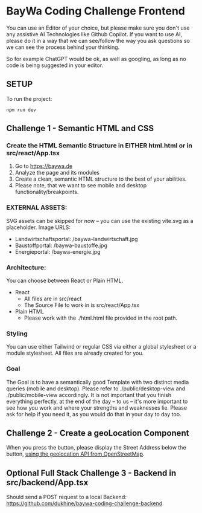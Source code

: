 # BayWa Coding Challenge Frontend

You can use an Editor of your choice, but please make sure you don't use any assistive AI Technologies like Github Copilot.
If you want to use AI, please do it in a way that we can see/follow the way you ask questions so we can see the process behind your thinking.

So for example ChatGPT would be ok, as well as googling, as long as no code is being suggested in your editor.

## SETUP

To run the project:

```
npm run dev
```

## Challenge 1 - Semantic HTML and CSS

### Create the HTML Semantic Structure in EITHER html.html or in src/react/App.tsx

1.  Go to https://baywa.de
2.  Analyze the page and its modules
3.  Create a clean, semantic HTML structure to the best of your abilities.
4.  Please note, that we want to see mobile and desktop functionality/breakpoints.

### EXTERNAL ASSETS:

SVG assets can be skipped for now – you can use the existing vite.svg as a placeholder.
Image URLS:

- Landwirtschaftsportal: /baywa-landwirtschaft.jpg
- Baustoffportal: /baywa-baustoffe.jpg
- Energieportal: /baywa-energie.jpg

### Architecture:

You can choose between React or Plain HTML.

- React
  - All files are in src/react
  - The Source File to work in is src/react/App.tsx
- Plain HTML
  - Please work with the ./html.html file provided in the root path.

### Styling

You can use either Tailwind or regular CSS via either a global stylesheet or a module stylesheet. All files are already created for you.

### Goal

The Goal is to have a semantically good Template with two distinct media queries (mobile and desktop). Please refer to ./public/desktop-view and ./public/mobile-view accordingly.
It is not important that you finish everything perfectly, at the end of the day – to us – it's more important to see how you work and where your strengths and weaknesses lie. Please ask for help if you need it, as you would do that in your day to day too.

## Challenge 2 - Create a geoLocation Component

When you press the button, please display the Street Address below the button, [using the geolocation API from OpenStreetMap](https://nominatim.openstreetmap.org/reverse?lat=${lat}&lon=${lon}&format=json).

## Optional Full Stack Challenge 3 - Backend in src/backend/App.tsx

Should send a POST request to a local Backend: https://github.com/dukhine/baywa-coding-challenge-backend
